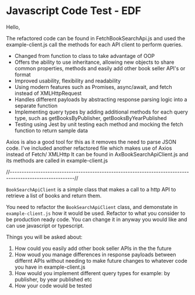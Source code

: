 # Javascript Code Test - EDF

Hello, 

The refactored code can be found in FetchBookSearchApi.js and used the example-client.js call the methods for each API client to perform queries.

- Changed from function to class to take advantage of OOP
- Offers the ability to use inheritance, allowing new objects to share common properties, methods and easily add other book seller API's or format 
- Improved usability, flexibility and readability 
- Using modern features such as Promises, async/await, and fetch instead of XMLHttpRequest
- Handles different payloads by abstracting response parsing logic into a separate function
- Implementing query types by adding additional methods for each query type, such as getBooksByPublisher, getBooksByYearPublished
- Testing using Jest by unit testing each method and mocking the fetch function to return sample data


Axios is also a good tool for this as it removes the need to parse JSON code. I've included another refactored file which makes use of Axios instead of Fetch/ XMLHttp
It can be found in AxBookSearchApiClient.js and its methods are called in example-client.js

//---------------------------------------------------------------------------------------------------------//

`BookSearchApiClient` is a simple class that makes a call to a http API to retrieve a list of books and return them.

You need to refactor the `BookSearchApiClient` class, and demonstate in `example-client.js` how it would be used. Refactor to what you consider to be production ready code. You can change it in anyway you would like and can use javascript or typescript.

Things you will be asked about:

1. How could you easily add other book seller APIs in the the future
2. How woud you manage differences in response payloads between differnt APIs without needing to make future changes to whatever code you have in example-client.js
3. How would you implement different query types for example: by publisher, by year published etc
4. How your code would be tested
